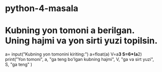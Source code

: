 # python-4-masala
# Kubning yon tomoni a berilgan. Uning hajmi va yon sirti yuzi topilsin.
a= input("Kubning yon tomonini kiriting:")
a=float(a)
V=a**3
S=6*(a**2)
print("Yon tomoni", a, "ga teng bo'lgan kubning hajmi", V, "ga va sirt yuzi", S, "ga teng" )
